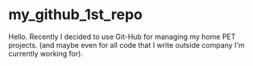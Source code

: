 # my_github_1st_repo

Hello.
Recently I decided to use Git-Hub for managing my home PET projects.
(and maybe even for all code that I write outside company I'm currently working for).
